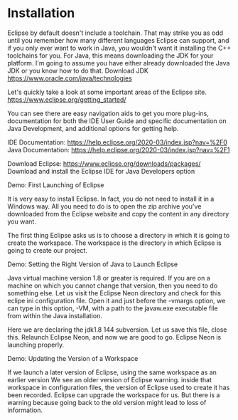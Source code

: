 # Installation


Eclipse by default doesn't include a toolchain. That may strike you as odd until you remember how many different languages Eclipse can support, and if you only ever want to work in Java, you wouldn't want it installing the C++ toolchains for you. For Java, this means downloading the JDK for your platform. I'm going to assume you have either already downloaded the Java JDK or you know how to do that.
Download JDK    https://www.oracle.com/java/technologies


Let's quickly take a look at some important areas of the Eclipse site.
https://www.eclipse.org/getting_started/

You can see there are easy navigation aids to get you more plug-ins, documentation for both the IDE User Guide and specific documentation on Java Development, and additional options for getting help.

IDE Documentation:    https://help.eclipse.org/2020-03/index.jsp?nav=%2F0
Java Documentation:    https://help.eclipse.org/2020-03/index.jsp?nav=%2F1

Download Eclipse: https://www.eclipse.org/downloads/packages/
Download and install the Eclipse IDE for Java Developers option

Demo: First Launching of Eclipse

It is very easy to install Eclipse. In fact, you do not need to install it in a Windows way.
All you need to do is to open the zip archive you've downloaded from the Eclipse website and copy the content in any directory you want.

The first thing Eclipse asks us is to choose a directory in which it is going to create the workspace.
The workspace is the directory in which Eclipse is going to create our project.

Demo: Setting the Right Version of Java to Launch Eclipse

Java virtual machine version 1.8 or greater is required.
If you are on a machine on which you cannot change that version, then you need to do something else. Let us visit the Eclipse Neon directory and check for this eclipe ini configuration file.
Open it and just before the -vmargs option, we can type in this option, -VM, with a path to the javaw.exe executable file from within the Java installation.

Here we are declaring the jdk1.8 144 subversion. Let us save this file, close this. Relaunch Eclipse Neon, and now we are good to go. Eclipse Neon is launching properly.

Demo: Updating the Version of a Workspace

If we launch a later version of Eclipse, using the same workspace as an earlier version
We see an older version of Eclipse warning.
inside that workspace in configuration files, the version of Eclipse used to create it has been recorded.
Eclipse can upgrade the workspace for us.
But there is a warning because going back to the old version might lead to loss of information.
